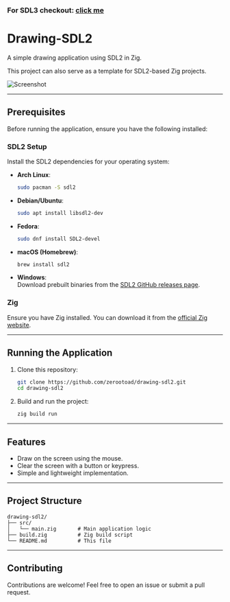 ### For SDL3 checkout: [click me](https://github.com/zerootoad/drawing-sdl3/)

# Drawing-SDL2
A simple drawing application using SDL2 in Zig.

This project can also serve as a template for SDL2-based Zig projects.

![Screenshot](https://github.com/user-attachments/assets/b0847104-7a60-4c2b-84aa-429557a9a90b)

---

## Prerequisites
Before running the application, ensure you have the following installed:

### SDL2 Setup
Install the SDL2 dependencies for your operating system:

- **Arch Linux**:  
  ```bash
  sudo pacman -S sdl2
  ```

- **Debian/Ubuntu**:  
  ```bash
  sudo apt install libsdl2-dev
  ```

- **Fedora**:  
  ```bash
  sudo dnf install SDL2-devel
  ```

- **macOS (Homebrew)**:  
  ```bash
  brew install sdl2
  ```

- **Windows**:  
  Download prebuilt binaries from the [SDL2 GitHub releases page](https://github.com/libsdl-org/SDL/releases).

### Zig
Ensure you have Zig installed. You can download it from the [official Zig website](https://ziglang.org/download/).

---

## Running the Application
1. Clone this repository:
   ```bash
   git clone https://github.com/zerootoad/drawing-sdl2.git
   cd drawing-sdl2
   ```

2. Build and run the project:
   ```bash
   zig build run
   ```

---

## Features
- Draw on the screen using the mouse.
- Clear the screen with a button or keypress.
- Simple and lightweight implementation.

---

## Project Structure
```
drawing-sdl2/
├── src/
│   └── main.zig       # Main application logic
├── build.zig          # Zig build script
└── README.md          # This file
```

---

## Contributing
Contributions are welcome! Feel free to open an issue or submit a pull request.
